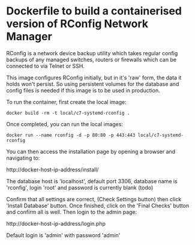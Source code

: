 # Dockerfile to build a containerised version of RConfig Network Manager

RConfig is a network device backup utility which takes regular config backups of any 
managed switches, routers or firewalls which can be connected to via Telnet or SSH.

This image configures RConfig initially, but in it's 'raw' form, the data it holds
won't persist. So using persistent volumes for the database and config files is needed
if this image is to be used in production.

To run the container, first create the local image:

```
docker build -rm -t local/c7-systemd-rconfig .
```

Once completed, you can run the local images:

```
docker run --name rconfig -d -p 80:80 -p 443:443 local/c7-systemd-rconfig
```

You can then access the installation page by opening a browser and navigating to:

http://docker-host-ip-address/install/

The database host is 'localhost', default port 3306, database name is 'rconfig', login 'root' and password is currently blank (todo)

Confirm that all settings are correct, (Check Settings button) then click 'Install Database' button. Once finished, click on the
'Final Checks' button and confirm all is well. Then login to the admin page: 

http://docker-host-ip-address/login.php

Default login is 'admin' with password 'admin'
